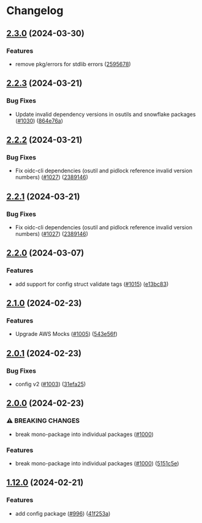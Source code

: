 # Changelog

## [2.3.0](https://github.com/chanzuckerberg/go-misc/compare/v2.2.3...v2.3.0) (2024-03-30)


### Features

* remove pkg/errors for stdlib errors ([2595678](https://github.com/chanzuckerberg/go-misc/commit/2595678e85b64b6eb394fa97aeba90ffa7e638d3))

## [2.2.3](https://github.com/chanzuckerberg/go-misc/compare/v2.2.2...v2.2.3) (2024-03-21)


### Bug Fixes

* Update invalid dependency versions in osutils and snowflake packages ([#1030](https://github.com/chanzuckerberg/go-misc/issues/1030)) ([864e76a](https://github.com/chanzuckerberg/go-misc/commit/864e76a776c639fd67ea114fc7e1b9f34a9f28d7))

## [2.2.2](https://github.com/chanzuckerberg/go-misc/compare/v2.2.1...v2.2.2) (2024-03-21)


### Bug Fixes

* Fix oidc-cli dependencies (osutil and pidlock reference invalid version numbers) ([#1027](https://github.com/chanzuckerberg/go-misc/issues/1027)) ([2389146](https://github.com/chanzuckerberg/go-misc/commit/238914650ee40f9ef103e384749be7857255d674))

## [2.2.1](https://github.com/chanzuckerberg/go-misc/compare/v2.2.0...v2.2.1) (2024-03-21)


### Bug Fixes

* Fix oidc-cli dependencies (osutil and pidlock reference invalid version numbers) ([#1027](https://github.com/chanzuckerberg/go-misc/issues/1027)) ([2389146](https://github.com/chanzuckerberg/go-misc/commit/238914650ee40f9ef103e384749be7857255d674))

## [2.2.0](https://github.com/chanzuckerberg/go-misc/compare/v2.1.0...v2.2.0) (2024-03-07)


### Features

* add support for config struct validate tags ([#1015](https://github.com/chanzuckerberg/go-misc/issues/1015)) ([e13bc83](https://github.com/chanzuckerberg/go-misc/commit/e13bc836bf68839700f75736a0c2f9fd6c0b3462))

## [2.1.0](https://github.com/chanzuckerberg/go-misc/compare/v2.0.1...v2.1.0) (2024-02-23)


### Features

* Upgrade AWS Mocks ([#1005](https://github.com/chanzuckerberg/go-misc/issues/1005)) ([543e56f](https://github.com/chanzuckerberg/go-misc/commit/543e56f1c67c9bebdb790327c7b3d5b2bbf7f752))

## [2.0.1](https://github.com/chanzuckerberg/go-misc/compare/v2.0.0...v2.0.1) (2024-02-23)


### Bug Fixes

* config v2 ([#1003](https://github.com/chanzuckerberg/go-misc/issues/1003)) ([31efa25](https://github.com/chanzuckerberg/go-misc/commit/31efa2598cea38456b86b47652bf47d3cac9464f))

## [2.0.0](https://github.com/chanzuckerberg/go-misc/compare/v1.12.0...v2.0.0) (2024-02-23)


### ⚠ BREAKING CHANGES

* break mono-package into individual packages ([#1000](https://github.com/chanzuckerberg/go-misc/issues/1000))

### Features

* break mono-package into individual packages ([#1000](https://github.com/chanzuckerberg/go-misc/issues/1000)) ([5151c5e](https://github.com/chanzuckerberg/go-misc/commit/5151c5e6a03d706156ac0a5b437875ab1600af6c))

## [1.12.0](https://github.com/chanzuckerberg/go-misc/compare/v1.11.1...v1.12.0) (2024-02-21)


### Features

* add config package ([#996](https://github.com/chanzuckerberg/go-misc/issues/996)) ([41f253a](https://github.com/chanzuckerberg/go-misc/commit/41f253a925cadd0d63025ec5b83eeb39791faefa))
